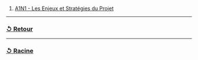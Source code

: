 1. [A1N1 - Les Enjeux et Stratégies du Projet](A1N1_Les-Enjeux-et-Stratégies-du-Projet/README.MD)
---
### [↺ Retour](../README.MD)
---
### [↺ Racine](../../README.MD)
